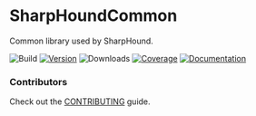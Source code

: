 # SharpHoundCommon
Common library used by SharpHound. 

![Build](https://img.shields.io/github/workflow/status/BloodHoundAD/SharpHoundCommon/.NET)
[![Version](https://img.shields.io/nuget/v/SharpHoundCommon?label=version&logo=nuget)](https://www.nuget.org/packages/SharpHoundCommon)
![Downloads](https://img.shields.io/nuget/dt/SharpHoundCommon)
[![Coverage](https://bloodhoundad.github.io/SharpHoundCommon/coverage/report/badge_combined.svg)](https://bloodhoundad.github.io/SharpHoundCommon/coverage/report/index.html)
[![Documentation](https://img.shields.io/static/v1?label=&message=documentation&color=blue)](https://bloodhoundad.github.io/SharpHoundCommon/index.html)

### Contributors

Check out the [CONTRIBUTING](./CONTRIBUTING.md) guide.
